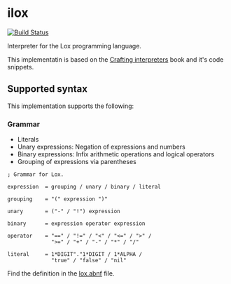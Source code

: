 # ilox

[![Build Status](https://github.com/vguerra/ilox/actions/workflows/ci.yml/badge.svg)](https://github.com/vguerra/ilox/actions/workflows/ci.yml)

Interpreter for the Lox programming language.

This implementatin is based on the [Crafting interpreters](http://craftinginterpreters.com/) book and it's code snippets.
## Supported syntax

This implementation supports the following:

### Grammar

* Literals
* Unary expressions: Negation of expressions and numbers
* Binary expressions: Infix arithmetic operations and logical operators
* Grouping of expressions via parentheses

```
; Grammar for Lox.

expression  = grouping / unary / binary / literal

grouping    = "(" expression ")"

unary       = ("-" / "!") expression

binary      = expression operator expression

operator    = "==" / "!=" / "<" / "<=" / ">" /
              ">=" / "+" / "-" / "*" / "/"

literal     = 1*DIGIT"."1*DIGIT / 1*ALPHA /
              "true" / "false" / "nil"
```

Find the definition in the [lox.abnf](grammar/lox.abnf) file.
